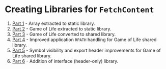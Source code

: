 # Creating Libraries for `FetchContent`

1. [Part 1](/ch4/part-1/README.md) - Array extracted to static library.
2. [Part 2](/ch4/part-2/README.md) - Game of Life extracted to static library.
3. [Part 3](/ch4/part-3/README.md) - Game of Life converted to shared library.
4. [Part 4](/ch4/part-4/README.md) - Improved application `RPATH` handling for Game of Life shared library.
5. [Part 5](/ch4/part-5/README.md) - Symbol visibility and export header improvements for Game of Life shared library.
6. [Part 6](/ch4/part-6/README.md) - Addition of interface (header-only) library.
